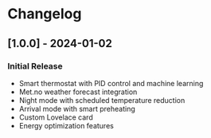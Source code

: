 # Changelog

## [1.0.0] - 2024-01-02

### Initial Release
- Smart thermostat with PID control and machine learning
- Met.no weather forecast integration
- Night mode with scheduled temperature reduction
- Arrival mode with smart preheating
- Custom Lovelace card
- Energy optimization features